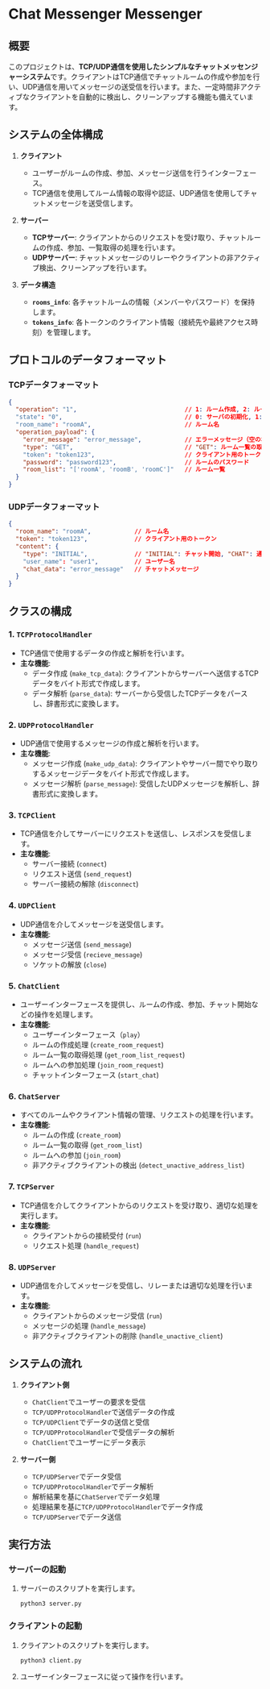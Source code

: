 # Chat Messenger Messenger

## 概要
このプロジェクトは、**TCP/UDP通信を使用したシンプルなチャットメッセンジャーシステム**です。クライアントはTCP通信でチャットルームの作成や参加を行い、UDP通信を用いてメッセージの送受信を行います。また、一定時間非アクティブなクライアントを自動的に検出し、クリーンアップする機能も備えています。

## システムの全体構成

1. **クライアント**
    - ユーザーがルームの作成、参加、メッセージ送信を行うインターフェース。
    - TCP通信を使用してルーム情報の取得や認証、UDP通信を使用してチャットメッセージを送受信します。

2. **サーバー**
    - **TCPサーバー**: クライアントからのリクエストを受け取り、チャットルームの作成、参加、一覧取得の処理を行います。
    - **UDPサーバー**: チャットメッセージのリレーやクライアントの非アクティブ検出、クリーンアップを行います。

3. **データ構造**
    - **`rooms_info`**: 各チャットルームの情報（メンバーやパスワード）を保持します。
    - **`tokens_info`**: 各トークンのクライアント情報（接続先や最終アクセス時刻）を管理します。

## プロトコルのデータフォーマット

### TCPデータフォーマット
```json
{
  "operation": "1",                              // 1: ルーム作成, 2: ルーム参加
  "state": "0",                                  // 0: サーバの初期化, 1: リクエストの応答, 2: リクエストの完了
  "room_name": "roomA",                          // ルーム名
  "operation_payload": {
    "error_message": "error_message",            // エラーメッセージ（空の場合は正常）
    "type": "GET",                               // "GET": ルーム一覧の取得, "JOIN": ルームの参加
    "token": "token123",                         // クライアント用のトークン
    "password": "password123",                   // ルームのパスワード
    "room_list": "['roomA', 'roomB', 'roomC']"   // ルーム一覧
  }
}
```

### UDPデータフォーマット
```json
{
  "room_name": "roomA",            // ルーム名
  "token": "token123",             // クライアント用のトークン
  "content": {
    "type": "INITIAL",             // "INITIAL": チャット開始, "CHAT": 通常のチャット, "LEAVE": 退出, "CLOSE": ルームのクローズ
    "user_name": "user1",          // ユーザー名
    "chat_data": "error_message"   // チャットメッセージ
  }
}
```

## クラスの構成

### 1. `TCPProtocolHandler`
- TCP通信で使用するデータの作成と解析を行います。
- **主な機能**:
  - データ作成 (`make_tcp_data`): クライアントからサーバーへ送信するTCPデータをバイト形式で作成します。
  - データ解析 (`parse_data`): サーバーから受信したTCPデータをパースし、辞書形式に変換します。

### 2. `UDPProtocolHandler`
- UDP通信で使用するメッセージの作成と解析を行います。
- **主な機能**:
  - メッセージ作成 (`make_udp_data`): クライアントやサーバー間でやり取りするメッセージデータをバイト形式で作成します。
  - メッセージ解析 (`parse_message`): 受信したUDPメッセージを解析し、辞書形式に変換します。

### 3. `TCPClient`
- TCP通信を介してサーバーにリクエストを送信し、レスポンスを受信します。
- **主な機能**:
  - サーバー接続 (`connect`)
  - リクエスト送信 (`send_request`)
  - サーバー接続の解除 (`disconnect`)

### 4. `UDPClient`
- UDP通信を介してメッセージを送受信します。
- **主な機能**:
  - メッセージ送信 (`send_message`)
  - メッセージ受信 (`recieve_message`)
  - ソケットの解放 (`close`)

### 5. `ChatClient`
- ユーザーインターフェースを提供し、ルームの作成、参加、チャット開始などの操作を処理します。
- **主な機能**:
  - ユーザーインターフェース（`play`）
  - ルームの作成処理 (`create_room_request`)
  - ルーム一覧の取得処理 (`get_room_list_request`)
  - ルームへの参加処理 (`join_room_request`)
  - チャットインターフェース (`start_chat`)

### 6. `ChatServer`
- すべてのルームやクライアント情報の管理、リクエストの処理を行います。
- **主な機能**:
  - ルームの作成 (`create_room`)
  - ルーム一覧の取得 (`get_room_list`)
  - ルームへの参加 (`join_room`)
  - 非アクティブクライアントの検出 (`detect_unactive_address_list`)

### 7. `TCPServer`
- TCP通信を介してクライアントからのリクエストを受け取り、適切な処理を実行します。
- **主な機能**:
  - クライアントからの接続受付 (`run`)
  - リクエスト処理 (`handle_request`)

### 8. `UDPServer`
- UDP通信を介してメッセージを受信し、リレーまたは適切な処理を行います。
- **主な機能**:
  - クライアントからのメッセージ受信 (`run`)
  - メッセージの処理 (`handle_message`)
  - 非アクティブクライアントの削除 (`handle_unactive_client`)

## システムの流れ
1. **クライアント側**
    - `ChatClient`でユーザーの要求を受信
    - `TCP/UDPProtocolHandler`で送信データの作成
    - `TCP/UDPClient`でデータの送信と受信
    - `TCP/UDPProtocolHandler`で受信データの解析
    - `ChatClient`でユーザーにデータ表示

2. **サーバー側**
    - `TCP/UDPServer`でデータ受信
    - `TCP/UDPProtocolHandler`でデータ解析
    - 解析結果を基に`ChatServer`でデータ処理
    - 処理結果を基に`TCP/UDPProtocolHandler`でデータ作成
    - `TCP/UDPServer`でデータ送信

## 実行方法

### サーバーの起動
1. サーバーのスクリプトを実行します。
   ```bash
   python3 server.py
   ```

### クライアントの起動
1. クライアントのスクリプトを実行します。
   ```bash
   python3 client.py
   ```
2. ユーザーインターフェースに従って操作を行います。

